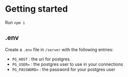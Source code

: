 # Getting started
Run `npm i`

## .env
Create a `.env` file in `/server` with the following entries:

* `PG_HOST` : the uri for postgres
* `PG_USER=` : the postgres user to use in your connections
* `PG_PASSWORD=` : the password for your postgres user

